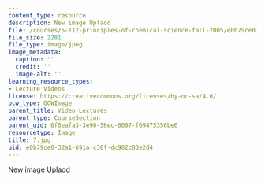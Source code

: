 ```yaml
---
content_type: resource
description: New image Uplaod
file: /courses/5-112-principles-of-chemical-science-fall-2005/e0b79ce032a1691ac38fdc902c83e2d4_7.jpg
file_size: 2281
file_type: image/jpeg
image_metadata:
  caption: ''
  credit: ''
  image-alt: ''
learning_resource_types:
- Lecture Videos
license: https://creativecommons.org/licenses/by-nc-sa/4.0/
ocw_type: OCWImage
parent_title: Video Lectures
parent_type: CourseSection
parent_uid: 0f6eafa3-3e90-56ec-6097-f69475356be6
resourcetype: Image
title: 7.jpg
uid: e0b79ce0-32a1-691a-c38f-dc902c83e2d4
---
```

New image Uplaod